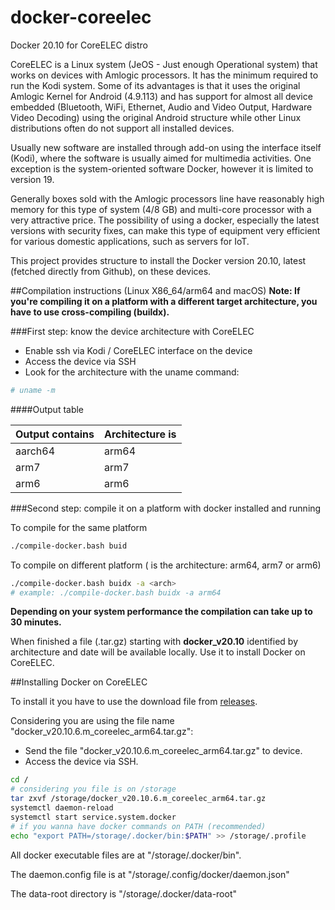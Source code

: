 # docker-coreelec
Docker 20.10 for CoreELEC distro

CoreELEC is a Linux system (JeOS - Just enough Operational system) that works on devices with Amlogic processors. It has the minimum required to run the Kodi system. Some of its advantages is that it uses the original Amlogic Kernel for Android (4.9.113) and has support for almost all device embedded (Bluetooth, WiFi, Ethernet, Audio and Video Output, Hardware Video Decoding) using the original Android structure while other Linux distributions often do not support all installed devices.

Usually new software are installed through add-on using the interface itself (Kodi), where the software is usually aimed for multimedia activities. One exception is the system-oriented software Docker, however it is limited to version 19.

Generally boxes sold with the Amlogic processors line have reasonably high memory for this type of system (4/8 GB) and multi-core processor with a very attractive price. The possibility of using a docker, especially the latest versions with security fixes, can make this type of equipment very efficient for various domestic applications, such as servers for IoT.

This project provides structure to install the Docker version 20.10, latest (fetched directly from Github), on these devices.

##Compilation instructions (Linux X86_64/arm64 and macOS)
**Note: If you're compiling it on a platform with a different target architecture, you have to use cross-compiling (buildx).**

###First step: know the device architecture with CoreELEC
- Enable ssh via Kodi / CoreELEC interface on the device
- Access the device via SSH
- Look for the architecture with the uname command:

```bash
# uname -m
```

####Output table

Output contains |Architecture is
------|------------
aarch64|arm64
arm7   |arm7
arm6   |arm6

###Second step: compile it on a platform with docker installed and running

To compile for the same platform

```bash
./compile-docker.bash buid
```

To compile on different platform (<arch> is the architecture: arm64, arm7 or arm6)

```bash
./compile-docker.bash buidx -a <arch>
# example: ./compile-docker.bash buidx -a arm64
```

**Depending on your system performance the compilation can take up to 30 minutes.**

When finished a file (.tar.gz) starting with **docker_v20.10** identified by architecture and date will be available locally. Use it to install Docker on CoreELEC.

##Installing Docker on CoreELEC 

To install it you have to use the download file from [releases](https://github.com/fabriciotamusiunas/docker-coreelec/releases).

Considering you are using the file name "docker_v20.10.6.m_coreelec_arm64.tar.gz":

- Send the file "docker_v20.10.6.m_coreelec_arm64.tar.gz" to device.
- Access the device via SSH.

```bash
cd /
# considering you file is on /storage
tar zxvf /storage/docker_v20.10.6.m_coreelec_arm64.tar.gz
systemctl daemon-reload
systemctl start service.system.docker
# if you wanna have docker commands on PATH (recommended)
echo "export PATH=/storage/.docker/bin:$PATH" >> /storage/.profile
```

All docker executable files are at "/storage/.docker/bin". 

The daemon.config file is at "/storage/.config/docker/daemon.json"

The data-root directory is "/storage/.docker/data-root"

